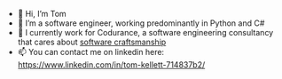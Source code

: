- 👋 Hi, I’m Tom
- 👀 I’m a software engineer, working predominantly in Python and C#
- 🌱 I currently work for Codurance, a software engineering consultancy that cares about [software craftsmanship](https://www.codurance.com/about-us/what-it-means-to-be-a-craftsperson)
- 📫 You can contact me on linkedin here: https://www.linkedin.com/in/tom-kellett-714837b2/

<!---
t-kellett/t-kellett is a ✨ special ✨ repository because its `README.md` (this file) appears on your GitHub profile.
You can click the Preview link to take a look at your changes.
--->
